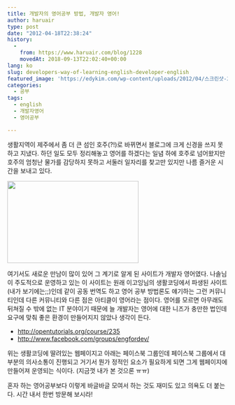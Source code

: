 ```yaml
---
title: 개발자의 영어공부 방법, 개발자 영어!
author: haruair
type: post
date: "2012-04-18T22:38:24"
history:
  - 
    from: https://www.haruair.com/blog/1228
    movedAt: 2018-09-13T22:02:40+00:00
lang: ko
slug: developers-way-of-learning-english-developer-english
featured_image: 'https://edykim.com/wp-content/uploads/2012/04/스크린샷-2012-04-19-오전-8.43.23.png?resize=486%2C306&ssl=1'
categories:
  - 공부
tags:
  - english
  - 개발자영어
  - 영어공부

---
```

생활지역이 제주에서 좀 더 큰 섬인 호주(?!)로 바뀌면서 블로그에 크게 신경을 쓰지 못하고 지냈다. 하던 일도 모두 정리해놓고 영어를 하겠다는 일념 하에 호주로 넘어왔지만 호주의 엄청난 물가를 감당하지 못하고 서둘러 일자리를 찾고만 있지만 나름 즐거운 시간을 보내고 있다.

[<img data-attachment-id="1237" data-permalink="https://edykim.com/blog/1228/%ec%8a%a4%ed%81%ac%eb%a6%b0%ec%83%b7-2012-04-19-%ec%98%a4%ec%a0%84-8-43-23" data-orig-file="https://edykim.com/wp-content/uploads/2012/04/스크린샷-2012-04-19-오전-8.43.23.png?fit=486%2C306&ssl=1" data-orig-size="486,306" data-comments-opened="1" data-image-meta="{&quot;aperture&quot;:&quot;0&quot;,&quot;credit&quot;:&quot;&quot;,&quot;camera&quot;:&quot;&quot;,&quot;caption&quot;:&quot;&quot;,&quot;created_timestamp&quot;:&quot;0&quot;,&quot;copyright&quot;:&quot;&quot;,&quot;focal_length&quot;:&quot;0&quot;,&quot;iso&quot;:&quot;0&quot;,&quot;shutter_speed&quot;:&quot;0&quot;,&quot;title&quot;:&quot;&quot;}" data-image-title="engfordev" data-image-description="" data-medium-file="https://edykim.com/wp-content/uploads/2012/04/스크린샷-2012-04-19-오전-8.43.23.png?fit=300%2C188&ssl=1" data-large-file="https://edykim.com/wp-content/uploads/2012/04/스크린샷-2012-04-19-오전-8.43.23.png?fit=486%2C306&ssl=1" class="aligncenter size-medium wp-image-1237" title="engfordev" src="https://edykim.com/wp-content/uploads/2012/04/스크린샷-2012-04-19-오전-8.43.23.png?resize=300%2C188" alt="" width="300" height="188" srcset="https://edykim.com/wp-content/uploads/2012/04/스크린샷-2012-04-19-오전-8.43.23.png?resize=300%2C188&ssl=1 300w, https://edykim.com/wp-content/uploads/2012/04/스크린샷-2012-04-19-오전-8.43.23.png?w=486&ssl=1 486w" sizes="(max-width: 300px) 100vw, 300px" data-recalc-dims="1" />][1]

여기서도 새로운 만남이 많이 있어 그 계기로 알게 된 사이트가 개발자 영어였다. 나솔님이 주도적으로 운영하고 있는 이 사이트는 원래 이고잉님의 생활코딩에서 파생된 사이트(내가 보기에는;;)인데 같이 공동 번역도 하고 영어 공부 방법론도 얘기하는 그런 커뮤니티인데 다른 커뮤니티와 다른 점은 아티클이 영어라는 점이다. 영어를 모르면 아무래도 뒤쳐질 수 밖에 없는 IT 분야이기 때문에 늘 개발자는 영어에 대한 니즈가 충만한 법인데 요구에 맞춰 좋은 환경이 만들어지지 않았나 생각이 든다.

  * <a href="http://opentutorials.org/course/235" target="_blank">http://opentutorials.org/course/235</a>
  * <a href="http://www.facebook.com/groups/engfordev/" target="_blank">http://www.facebook.com/groups/engfordev/</a>

위는 생활코딩에 딸려있는 웹페이지고 아래는 페이스북 그룹인데 페이스북 그룹에서 대부분의 의사소통이 진행되고 거기서 뭔가 정적인 요소가 필요하게 되면 그게 웹페이지에 만들어져 운영되는 식이다. (지금껏 내가 본 것으론 ㅠㅠ)

혼자 하는 영어공부보다 이렇게 바글바글 모여서 하는 것도 재미도 있고 의욕도 더 붙는다. 시간 내서 한번 방문해 보시라!

 [1]: https://edykim.com/wp-content/uploads/2012/04/스크린샷-2012-04-19-오전-8.43.23.png